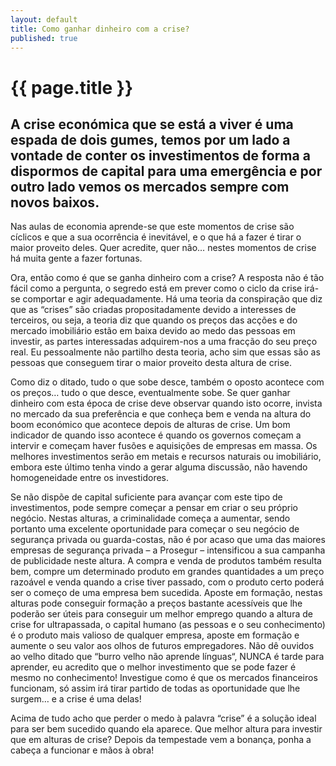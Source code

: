 ```yaml
---
layout: default
title: Como ganhar dinheiro com a crise?
published: true
---
```


# {{ page.title }}

## A crise económica que se está a viver é uma espada de dois gumes, temos por um lado a vontade de conter os investimentos de forma a dispormos de capital para uma emergência e por outro lado vemos os mercados sempre com novos baixos.

Nas aulas de economia aprende-se que este momentos de crise são cíclicos e que a sua ocorrência é inevitável, e o que há a fazer é tirar o maior proveito deles. Quer acredite, quer não… nestes momentos de crise há muita gente a fazer fortunas.

Ora, então como é que se ganha dinheiro com a crise? A resposta não é tão fácil como a pergunta, o segredo está em prever como o ciclo da crise irá-se comportar e agir adequadamente. Há uma teoria da conspiração que diz que as “crises” são criadas propositadamente devido a interesses de terceiros, ou seja, a teoria diz que quando os preços das acções e do mercado imobiliário estão em baixa devido ao medo das pessoas em investir, as partes interessadas adquirem-nos a uma fracção do seu preço real. Eu pessoalmente não partilho desta teoria, acho sim que essas são as pessoas que conseguem tirar o maior proveito desta altura de crise.

Como diz o ditado, tudo o que sobe desce, também o oposto acontece com os preços… tudo o que desce, eventualmente sobe. Se quer ganhar dinheiro com esta época de crise deve observar quando isto ocorre, invista no mercado da sua preferência e que conheça bem e venda na altura do boom económico que acontece depois de alturas de crise. Um bom indicador de quando isso acontece é quando os governos começam a intervir e começam haver fusões e aquisições de empresas em massa. Os melhores investimentos serão em metais e recursos naturais ou imobiliário, embora este último tenha vindo a gerar alguma discussão, não havendo homogeneidade entre os investidores.

Se não dispõe de capital suficiente para avançar com este tipo de investimentos, pode sempre começar a pensar em criar o seu próprio negócio. Nestas alturas, a criminalidade começa a aumentar, sendo portanto uma excelente oportunidade para começar o seu negócio de segurança privada ou guarda-costas, não é por acaso que uma das maiores empresas de segurança privada – a Prosegur – intensificou a sua campanha de publicidade neste altura. A compra e venda de produtos também resulta bem, compre um determinado produto em grandes quantidades a um preço razoável e venda quando a crise tiver passado, com o produto certo poderá ser o começo de uma empresa bem sucedida. Aposte em formação, nestas alturas pode conseguir formação a preços bastante acessíveis que lhe poderão ser úteis para conseguir um melhor emprego quando a altura de crise for ultrapassada, o capital humano (as pessoas e o seu conhecimento) é o produto mais valioso de qualquer empresa, aposte em formação e aumente o seu valor aos olhos de futuros empregadores. Não dê ouvidos ao velho ditado que “burro velho não aprende línguas“, NUNCA é tarde para aprender, eu acredito que o melhor investimento que se pode fazer é mesmo no conhecimento! Investigue como é que os mercados financeiros funcionam, só assim irá tirar partido de todas as oportunidade que lhe surgem… e a crise é uma delas!

Acima de tudo acho que perder o medo à palavra “crise” é a solução ideal para ser bem sucedido quando ela aparece. Que melhor altura para investir que em alturas de crise? Depois da tempestade vem a bonança, ponha a cabeça a funcionar e mãos à obra!